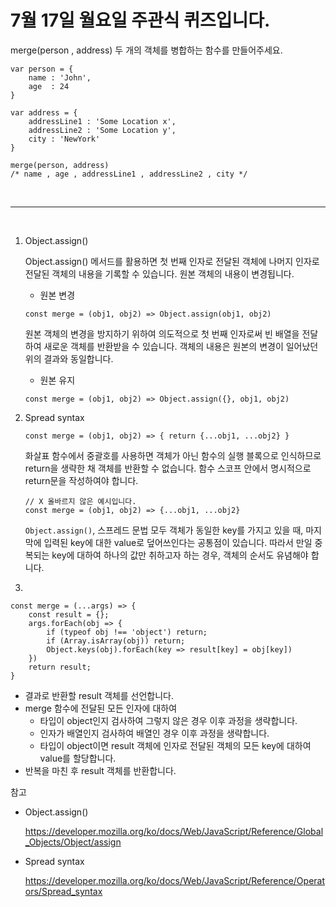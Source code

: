 # 7월 17일 월요일 주관식 퀴즈입니다.

merge(person , address)  두 개의 객체를 병합하는 함수를 만들어주세요.

```
var person = {
    name : 'John',
    age  : 24
}

var address = {
    addressLine1 : 'Some Location x',
    addressLine2 : 'Some Location y',
    city : 'NewYork'
}

merge(person, address) 
/* name , age , addressLine1 , addressLine2 , city */
```

<br><hr><br>

1. Object.assign()

    Object.assign() 메서드를 활용하면 첫 번째 인자로 전달된 객체에 나머지 인자로 전달된 객체의 내용을 기록할 수 있습니다. 원본 객체의 내용이 변경됩니다.

    - 원본 변경

    ```
    const merge = (obj1, obj2) => Object.assign(obj1, obj2)
    ```

    원본 객체의 변경을 방지하기 위하여 의도적으로 첫 번째 인자로써 빈 배열을 전달하여 새로운 객체를 반환받을 수 있습니다. 객체의 내용은 원본의 변경이 일어났던 위의 결과와 동일합니다.

    - 원본 유지

    ```
    const merge = (obj1, obj2) => Object.assign({}, obj1, obj2)
    ```


2. Spread syntax

    ```
    const merge = (obj1, obj2) => { return {...obj1, ...obj2} }
    ```

    화살표 함수에서 중괄호를 사용하면 객체가 아닌 함수의 실행 블록으로 인식하므로 return을 생략한 채 객체를 반환할 수 없습니다. 함수 스코프 안에서 명시적으로 return문을 작성하여야 합니다.

    ```
    // X 올바르지 않은 예시입니다.
    const merge = (obj1, obj2) => {...obj1, ...obj2}
    ```

    `Object.assign()`, 스프레드 문법 모두 객체가 동일한 key를 가지고 있을 때, 마지막에 입력된 key에 대한 value로 덮어쓰인다는 공통점이 있습니다. 따라서 만일 중복되는 key에 대하여 하나의 값만 취하고자 하는 경우, 객체의 순서도 유념해야 합니다.

3.

```
const merge = (...args) => {
    const result = {};
    args.forEach(obj => {
        if (typeof obj !== 'object') return;
        if (Array.isArray(obj)) return;
        Object.keys(obj).forEach(key => result[key] = obj[key])
    })
    return result;
}
```

- 결과로 반환할 result 객체를 선언합니다.
- merge 함수에 전달된 모든 인자에 대하여
    - 타입이 object인지 검사하여 그렇지 않은 경우 이후 과정을 생략합니다.
    - 인자가 배열인지 검사하여 배열인 경우 이후 과정을 생략합니다.
    - 타입이 object이면 result 객체에 인자로 전달된 객체의 모든 key에 대하여 value를 할당합니다.
- 반복을 마친 후 result 객체를 반환합니다.


참고

- Object.assign()

    https://developer.mozilla.org/ko/docs/Web/JavaScript/Reference/Global_Objects/Object/assign

- Spread syntax

    https://developer.mozilla.org/ko/docs/Web/JavaScript/Reference/Operators/Spread_syntax
